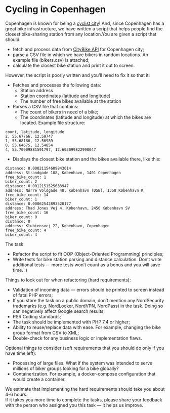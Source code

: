# Cycling in Copenhagen
Copenhagen is known for being a [cyclist city](https://www.weforum.org/agenda/2018/10/what-makes-copenhagen-the-worlds-most-bike-friendly-city/)!
And, since Copenhagen has a great bike infrastructure, we have written a script that helps people find the closest bike-sharing station from any location.You are given a script that should:
* fetch and process data from [CityBike API](http://api.citybik.es/v2/) for Copenhagen city;
* parse a CSV file in which we have bikers in random locations. An example file (bikers.csv) is attached;
* calculate the closest bike station and print it out to screen.  

However, the script is poorly written and you’ll need to fix it so that it:
* Fetches and processes the following data:
  * Station address
  * Station coordinates (latitude and longitude)
  * The number of free bikes available at the station
* Parses a CSV file that contains:
  * The count of bikers in need of a bike;
  * The coordinates (latitude and longitude) at which the bikes are located.  Example file structure:
```
count, latitude, longitude
2, 55.67766, 12.59747
1, 55.68186, 12.56989
0, 55.64675, 12.54854
4, 55.70909881591797, 12.603099822998047
```
* Displays the closest bike station and the bikes available there, like this:
```
distance: 0.00021154609843014
address: Strandgade 108, København, 1401 Copenhagen
free_bike_count: 1
biker_count: 2
distance: 0.0012151525633947
address: Nørre Voldgade 48, København (DSB), 1358 København K
free_bike_count: 14
biker_count: 1
distance: 0.00062542893520177
address: Thad Jones Vej 4, København, 2450 København SV
free_bike_count: 16
biker_count: 0
distance: 0
address: Klubiensvej 22, København, Copenhagen
free_bike_count: 4
biker_count: 4
```
The task:
* Refactor the script to fit OOP (Object-Oriented Programming) principles;
* Write tests for bike station parsing and distance calculation. Don’t write additional tests — more tests won’t count as a bonus and you will save time. :)  

Things to look out for when refactoring (hard requirements):
* Validation of incoming data — errors should be printed to screen instead of fatal PHP errors;
* If you store the task on a public domain, don’t mention any NordSecurity trademarks (e.g. NordLocker, NordVPN, NordPass) in the task. Doing so can negatively affect Google search results;
* PSR Coding standards;
* The task should be implemented with PHP 7.4 or higher;
* Ability to reuse/replace data with ease. For example, changing the bike group format from CSV to XML;
* Double-check for any business logic or implementation flaws.  

Optional things to consider (soft requirements that you should do only if you have time left):
* Processing of large files. What if the system was intended to serve millions of biker groups looking for a bike globally?
* Containerization. For example, a docker-compose configuration that would create a container.

We estimate that implementing the hard requirements should take you about 4-6 hours.  
If it takes you more time to complete the tasks, please share your feedback with the person who assigned you this task — it helps us improve.
